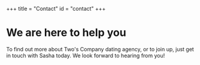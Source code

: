+++
title = "Contact"
id = "contact"
+++

# We are here to help you

To find out more about Two's Company dating agency, or to join up, just get in touch with Sasha today. We look forward to hearing from you!
